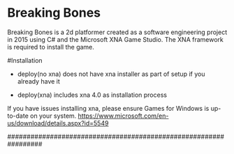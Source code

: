 # Breaking Bones

Breaking Bones is a 2d platformer created as a software engineering project in 2015 using C# and the Microsoft XNA Game Studio. The XNA framework is required to install the game.

#Installation


- deploy(no xna) does not have xna installer as part of setup if you already have it

- deploy(xna) includes xna 4.0 as installation process



If you have issues installing xna, please ensure Games for Windows is up-to-date on your system.
https://www.microsoft.com/en-us/download/details.aspx?id=5549

#################################################################
